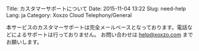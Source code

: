 Title: カスタマーサポートについて
Date: 2015-11-04 13:22
Slug: need-help
Lang: ja
Category: Xoxzo Cloud Telephony/General

本サービスのカスタマーサポートは完全メールベースとなっております。電話などによるサポートは行っておりません。
お問い合わせは [help@xoxzo.com](mailto:help@xoxzo.com) までお願いします。